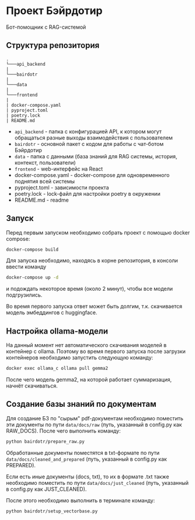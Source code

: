 # Проект Бэйрдотир
Бот-помощник с RAG-системой

## Структура репозитория
```
.
└───api_backend  
|
└───bairdotr
|
└───data
|
└───frontend
|
| docker-compose.yaml
| pyproject.toml
| poetry.lock
| README.md
```

- `api_backend` - папка с конфигурацией API, к котором могут обращаться разные выходы взаимодействия с пользователем
- `bairdotr` - основной пакет с кодом для работы с чат-ботом Бэйрдотир
- `data` - папка с данными (база знаний для RAG системы, история, контекст, пользователи)
- `frontend` - web-интерфейс на React
- docker-compose.yaml - docker-compose для одновременного поднятия всей системы
- pyproject.toml - зависимости проекта
- poetry.lock - lock-файл для настройки poetry в окружении
- README.md - readme

## Запуск
Перед первым запуском необходимо собрать проект с помощью docker compose:
```bash
docker-compose build
```

Для запуска необходимо, находясь в корне репозитория, в консоли ввести команду
```bash
docker-compose up -d
```
и подождать некоторое время (около 2 минут), чтобы все модели подгрузились.  

Во время первого запуска ответ может быть долгим, т.к. скачивается модель эмбеддингов с huggingface.

## Настройка ollama-модели
На данный момент нет автоматического скачивания моделей в контейнер с ollama. Поэтому во время первого запуска после загрузки контейнеров необходимо запустить следующую команду:
```bash
docker exec ollama_c ollama pull gemma2
```
После чего модель gemma2, на которой работает суммаризация, начнёт скачиваться. 


## Создание базы знаний по документам
Для создание БЗ по "сырым" pdf-документам необходимо поместить эти документы по пути `data/docs/raw` (путь, указанный в config.py как RAW_DOCS). После чего выполнить команду:
```bash
python bairdotr/prepare_raw.py
```
Обработанные документы поместятся в txt-формате по пути `data/docs/cleaned_and_prepared` (путь, указанный в config.py как PREPARED).

Если есть иные документы (docs, txt), то их в формате .txt также необходимо поместить по пути `data/docs/just_cleaned` (путь, указанный в config.py как JUST_CLEANED).

После этого необходимо выполнить в терминале команду:
```bash
python bairdotr/setup_vectorbase.py
```